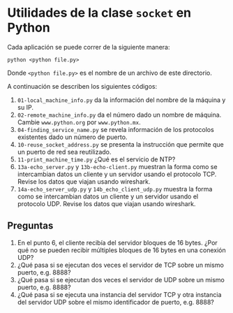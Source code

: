 # Utilidades de la clase `socket` en Python

Cada aplicación se puede correr de la siguiente manera:

```
python <python file.py>
```

Donde `<python file.py>` es el nombre de un archivo de este directorio.

A continuación se describen los siguientes códigos:

1. `01-local_machine_info.py` da la información del nombre de la máquina y su IP.
2. `02-remote_machine_info.py` da el número dado un nombre de máquina. Cambie `www.python.org` por `www.python.mx`.
3. `04-finding_service_name.py` se revela información de los protocolos existentes dado un número de puerto.
4. `10-reuse_socket_address.py` se presenta la instrucción que permite que un puerto de red sea reutilizado.
5. `11-print_machine_time.py` ¿Qué es el servicio de NTP? 
6. `13a-echo_server.py` y `13b-echo-client.py` muestran la forma como se intercambian datos un cliente y un servidor usando el protocolo TCP. Revise los datos que viajan usando wireshark.
7. `14a-echo_server_udp.py` y `14b_echo_client_udp.py` muestra la forma como se intercambian datos un cliente y un servidor usando el protocolo UDP. Revise los datos que viajan usando wireshark.

## Preguntas

1. En el punto 6, el cliente recibía del servidor bloques de 16 bytes. ¿Por qué no se pueden recibir múltiples bloques de 16 bytes en una conexión UDP?
2. ¿Qué pasa si se ejecutan dos veces el servidor de TCP sobre un mismo puerto, e.g. 8888?
3. ¿Qué pasa si se ejecutan dos veces el servidor de UDP sobre un mismo puerto, e.g. 8888?
4. ¿Qué pasa si se ejecuta una instancia del servidor TCP y otra instancia del servidor UDP sobre el mismo identificador de puerto, e.g. 8888?

